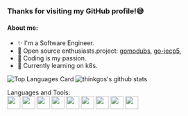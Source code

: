 ### Thanks for visiting my GitHub profile!:sweat_smile:

#### About me:

- :sparkles: I'm a Software Engineer.
- :star2: Open source enthusiasts.project: [gomodubs](https://github.com/thinkgos/gomodbus), [go-iecp5](https://github.com/thinkgos/go-iecp5),
- :yellow_heart: Coding is my passion.
- :dizzy: Currently learning on k8s.

![Top Languages Card](https://github-readme-stats.vercel.app/api/top-langs/?username=thinkgos&theme=radical&hide=html)
![thinkgos's github stats](https://github-readme-stats.vercel.app/api?username=thinkgos&show_icons=true&include_all_commits=true&count_private=true&theme=radical&line_height=40)

Languages and Tools:  
<code><img height="30" src="https://raw.githubusercontent.com/thinkgos/thinkgos/master/asserts/golang.jpeg"></code>
<code><img height="30" src="https://raw.githubusercontent.com/thinkgos/thinkgos/master/asserts/c.jpeg"></code>
<code><img height="30" src="https://raw.githubusercontent.com/thinkgos/thinkgos/master/asserts/bash.jpg"></code>
<code><img height="30" src="https://raw.githubusercontent.com/thinkgos/thinkgos/master/asserts/rust.png"></code>
<code><img height="30" src="https://raw.githubusercontent.com/thinkgos/thinkgos/master/asserts/goland.png"></code>
<code><img height="30" src="https://raw.githubusercontent.com/thinkgos/thinkgos/master/asserts/clion.png"></code>
<code><img height="30" src="https://raw.githubusercontent.com/thinkgos/thinkgos/master/asserts/visual-studio-code.png"></code>
<code><img height="30" src="https://raw.githubusercontent.com/thinkgos/thinkgos/master/asserts/typora.jpg"></code>
<code><img height="30" src="https://raw.githubusercontent.com/thinkgos/thinkgos/master/asserts/docker.jpg"></code>